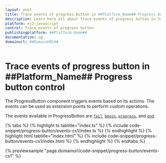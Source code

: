 ```yaml
---
layout: post
title: Trace events of progress button in ##Platform_Name## Progress button control | Syncfusion
description: Learn here all about Trace events of progress button in Syncfusion ##Platform_Name## Progress button control of Syncfusion Essential JS 2 and more.
platform: ej2-javascript
control: Trace events of progress button 
publishingplatform: ##Platform_Name##
documentation: ug
domainurl: ##DomainURL##
---
```


# Trace events of progress button in ##Platform_Name## Progress button control

The ProgressButton component triggers events based on its actions. The events can be used as extension points to perform custom operations.

The events available in ProgressButton are [`fail`](../../api/progress-button#fail), [`begin`](../../api/progress-button#begin), [`progress`](../../api/progress-button#progress), and [`end`](../../api/progress-button#end).

{% tabs %}
{% highlight ts tabtitle="index.ts" %}
{% include code-snippet/progress-button/events-cs1/index.ts %}
{% endhighlight %}
{% highlight html tabtitle="index.html" %}
{% include code-snippet/progress-button/events-cs1/index.html %}
{% endhighlight %}
{% endtabs %}
          
{% previewsample "page.domainurl/code-snippet/progress-button/events-cs1" %}
